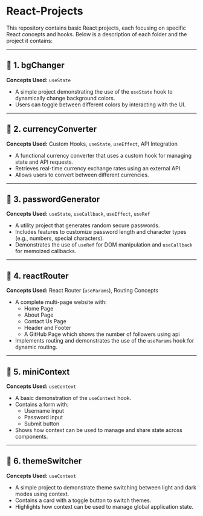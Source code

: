 # React-Projects
This repository contains basic React projects, each focusing on specific React concepts and hooks. Below is a description of each folder and the project it contains:

---

## 📂 **1. bgChanger**
**Concepts Used:** `useState`

- A simple project demonstrating the use of the `useState` hook to dynamically change background colors.
- Users can toggle between different colors by interacting with the UI.

---

## 📂 **2. currencyConverter**
**Concepts Used:** Custom Hooks, `useState`, `useEffect`, API Integration

- A functional currency converter that uses a custom hook for managing state and API requests.
- Retrieves real-time currency exchange rates using an external API.
- Allows users to convert between different currencies.

---

## 📂 **3. passwordGenerator**
**Concepts Used:** `useState`, `useCallback`, `useEffect`, `useRef`

- A utility project that generates random secure passwords.
- Includes features to customize password length and character types (e.g., numbers, special characters).
- Demonstrates the use of `useRef` for DOM manipulation and `useCallback` for memoized callbacks.

---

## 📂 **4. reactRouter**
**Concepts Used:** React Router (`useParams`), Routing Concepts

- A complete multi-page website with:
  - Home Page
  - About Page
  - Contact Us Page
  - Header and Footer
  - A GitHub Page which shows the number of followers using api
- Implements routing and demonstrates the use of the `useParams` hook for dynamic routing.

---

## 📂 **5. miniContext**
**Concepts Used:** `useContext`

- A basic demonstration of the `useContext` hook.
- Contains a form with:
  - Username input
  - Password input
  - Submit button
- Shows how context can be used to manage and share state across components.

---

## 📂 **6. themeSwitcher**
**Concepts Used:** `useContext`

- A simple project to demonstrate theme switching between light and dark modes using context.
- Contains a card with a toggle button to switch themes.
- Highlights how context can be used to manage global application state.
